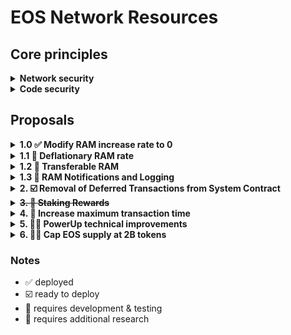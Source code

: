# EOS Network Resources

## Core principles

<details>
<summary><b>Network security</b></summary>

- Voter participation must not decrease
- Network must not be at increased risk

</details>

<details>
<summary><b>Code security</b></summary>

- Minimal system contract modifications
- No risk of loss of funds
- Code review should contain minimal code complexity

</details>

## Proposals

<details>
<summary><b>1.0 ✅ Modify RAM increase rate to 0</b></summary>

> [Introduction & Motivation](https://github.com/EOS-Nation/eos-network-resources/tree/main/1.%20Modify%20RAM%20Increase%20Rate)

### Proposal

Set RAM increase rate to 0 bytes per block.

- `eosio::setramrate` to `bytes_per_block=0`

### MSIG

- https://bloks.io/msig/eosnationftw/setramrate

</details>


<details>
<summary><b>1.1 🚧 Deflationary RAM rate</b></summary>

### Proposal

Allow for signed integer for `bytes_per_block` RAM rate (allows deflationary virtual RAM supply)

https://github.com/eosnetworkfoundation/eos-system-contracts/pull/101

### Requirements
- Set `setramrate::bytes_per_block` to `int16_t` (signed integer)
- Set `global2::new_ram_per_block` to `int16_t` (signed integer)

### Preconditions
- `max_ram_size` cannot be below `total_ram_bytes_reserved`

### References

- **system_contract**
  - [update_ram_supply](https://github.com/eosnetworkfoundation/eos-system-contracts/blob/c6113dbec2282825ce8d1fb6396fe82500af9019/contracts/eosio.system/src/eosio.system.cpp#L87-L103)
  - [setramrate](https://github.com/eosnetworkfoundation/eos-system-contracts/blob/c6113dbec2282825ce8d1fb6396fe82500af9019/contracts/eosio.system/src/eosio.system.cpp#L105-L110)
  - [global](https://github.com/eosnetworkfoundation/eos-system-contracts/blob/c6113dbec2282825ce8d1fb6396fe82500af9019/contracts/eosio.system/include/eosio.system/eosio.system.hpp#L142-L146)
  - [global2](https://github.com/eosnetworkfoundation/eos-system-contracts/blob/c6113dbec2282825ce8d1fb6396fe82500af9019/contracts/eosio.system/include/eosio.system/eosio.system.hpp#L168-L179)

</details>

<details>
<summary><b>1.2 🚧 Transferable RAM</b></summary>

### Proposal

New RAM system contract action to transfer RAM from one account to another without any fees.

https://github.com/eosnetworkfoundation/eos-system-contracts/pull/102

#### ACTION: `ramtransfer`

- `from {name}`
- `to {name}`
- `bytes {int64}`

### Requirements
- Charges 0% fee to transfer
- Only uncommited RAM can be transferred
- Notify `receiver` by `require_recipient`

### Preconditions
- `from` must have sufficient `ram_bytes` prior to transfer
- `from` decrease `ram_bytes` by `bytes`
- `to` must exists
- `to` account can be a contract
- `to` account can have zero available RAM bytes
- `to` increase `ram_bytes` by `bytes`
- handle `ram_managed` accounts

### References

- **system_contract**
  - [buyram](https://github.com/eosnetworkfoundation/eos-system-contracts/blob/c6113dbec2282825ce8d1fb6396fe82500af9019/contracts/eosio.system/src/delegate_bandwidth.cpp#L43-L103)
  - [sellram](https://github.com/eosnetworkfoundation/eos-system-contracts/blob/c6113dbec2282825ce8d1fb6396fe82500af9019/contracts/eosio.system/src/delegate_bandwidth.cpp#L111-L159)
- **resource_limits_manager**
  - [verify_account_ram_usage](https://github.com/AntelopeIO/leap/blob/96965434094d8d9a3808c7060061eadf5b632b8d/libraries/chain/resource_limits.cpp#L232-L242)
  - [set_account_limits](https://github.com/AntelopeIO/leap/blob/96965434094d8d9a3808c7060061eadf5b632b8d/libraries/chain/resource_limits.cpp#L249-L270)
  - [get_account_limits](https://github.com/AntelopeIO/leap/blob/96965434094d8d9a3808c7060061eadf5b632b8d/libraries/chain/resource_limits.cpp#L303-L315)
- **privileged**
  - [set_resource_limits](https://github.com/AntelopeIO/leap/blob/96965434094d8d9a3808c7060061eadf5b632b8d/libraries/chain/webassembly/privileged.cpp#L27-L35)
  - [get_resource_limits](https://github.com/AntelopeIO/leap/blob/96965434094d8d9a3808c7060061eadf5b632b8d/libraries/chain/webassembly/privileged.cpp#L37C20-L42)

</details>

<details>
<summary><b>1.3 🚧 RAM Notifications and Logging</b></summary>

### Proposal

Improve RAM logging by including additional inline actions and notifications via the use of `require_recipient`.

https://github.com/eosnetworkfoundation/eos-system-contracts/pull/103

## API Changes

- Add `require_recipient(receiver)` on `buyram` & `buyrambytes` actions

#### ACTION: `logbuyram`

- `payer {name}`
- `receiver {name}`
- `quant {asset}`
- `bytes {int64}`

</details>

<details>
<summary><b>2. ☑️ Removal of Deferred Transactions from System Contract</b></summary>

> [Introduction & Motivation](https://github.com/EOS-Nation/eos-network-resources/tree/main/2.%20Remove%20Deferred%20Transactions%20from%20System%20Contract)

### Proposal
[Deploy latest v3.2.0 system contract](https://github.com/eosnetworkfoundation/eos-system-contracts/releases/tag/v3.2.0)

- Within the system contracts the actions `system_contract::bidname`, `system_contract::buyram`, `wrap::exec` no longer issue deferred transactions.
- This is a change for the `system_contract::bidname` action, and failed bids will need an explict refund. For the `system_contract::buyram` action the default behavior remains unchanged.
- The `wrap::exec` action has been rewritten to use send instead of `send_deferred`.

</details>

<details>
<summary><s><b>3. 🚧 Staking Rewards</b></s></summary>

> [Introduction & Motivation](https://github.com/EOS-Nation/eos-network-resources/tree/main/3.%20Staking%20Rewards)

### Proposal

Revamp REX with modified parameters, increased allocation by 2% & burn system fees.

![image](https://github.com/EOS-Nation/eos-network-resources/assets/550895/3c37377c-f97f-416c-8dfa-aa241a310c34)

- Burn mechanism for system fees (Name Bids, RAM fee, PowerUp fees, more...)
  - All system fees are burned (sent to `eosio.null`)
  - Could cause the network to be deflationary
- REX to accept a portion of unallocated inflation
  - modify `producer_pay::claimrewards` to support `rex::channel_to_rex`
  - define new `rexparams` table with
    - `inflation_rex_factor=50000` (50% of unallocated inflation)
    - `num_of_maturity_buckets=5` (4 days)
  - define new `setrexparams` action to modify `inflation_rex_factor` & `num_of_maturity_buckets`
- Increase +2% of unallocated inflation going to REX
  - call `eosio::setinflation` action with the following parameters:
    - `annual_rate=500` (previously 300)
    - `inflation_pay_factor=50000` (previously 30000)
- Remove `check_voting_requirement` checks from `buyrex`
  - resolves circular dependencies between `delegatebw`, `voteproducer`, and `buyrex`. [#51](https://github.com/EOSIO/eosio.system/issues/51)
  - allows for neutral actors to participate in REX (ex: EOS EVM Bridge)

### Considerations
- Increase REX staking period
  - modify `num_of_maturity_buckets=8` to change staking period from 4 days to 7 days
- Prevent REX liquid staking
  - modify `mvtosavings` and `mvfrsavings` to be a requirement for `buyrex`
  - matured REX loans should automatically trigger `sellrex` action

### References

- [WAX Tokenomics Upgrade](https://github.com/worldwide-asset-exchange/wax-system-contracts/blob/0f83469f55098c94ab78ad2fb5b5aa268be9fc6c/tokenomics/README.md)

</details>

<details>
<summary><b>4. 🚧 Increase maximum transaction time</b></summary>

> [Introduction & Motivation](https://github.com/EOS-Nation/eos-network-resources/tree/main/4.%20Increase%20Maximum%20Transaction%20Time)

### Operations

**[Deployment of Leap 5.0.0](https://github.com/AntelopeIO/leap/releases/tag/v5.0.0-rc3) (stable release)**

- Assuming default of 30 ms for `max-transaction-time`, that effectively raises the CPU time available by 5x to 150 ms.
- Leap 5.0.0 brings the selective EOS VM OC feature which may increase some computations in EOS EVM by a similar multiplier.
- That is already getting us a significant gain in computation capacity per EOS transaction which should translate to higher overall gas limits per EVM transaction (assuming 1 EVM transaction per EOS transaction).

### No Change

- There is no need at the moment to further raise `max_transaction_cpu_usage` for the purposes of EOS EVM.

</details>

<details>
<summary><b>5. 🚧📖 PowerUp technical improvements</b></summary>

> [Introduction & Motivation](https://github.com/EOS-Nation/eos-network-resources/tree/main/5.%20PowerUp%20technical%20improvements)

### Proposal

Introduce an enhanced Powerup utility function designed to facilitate user interaction with the native Powerup action in a seamless manner.

- Make a payment using a set amount of EOS (ex: "I want to pay 1 EOS")
- Lease a specific duration of CPU time (ex: "I want 10ms of CPU")

### Requirements

- Make `powerupms` to do 1ms of CPU
- Make `powerupcost` to pay 1 EOS for CPU
- Make `powerupkb` to buy 1kb of NET

### No Change

- Powerup CPU/NET ratios remain unchanged

### References

- https://ultra.io/articles/61-3/ultra-blockchain-resource-model

</details>

<details>
<summary><b>6. 🚧📖 Cap EOS supply at 2B tokens</b></summary>

> [Introduction & Motivation](https://github.com/EOS-Nation/eos-network-resources/tree/main/6.%20Cap%20EOS%20supply%20at%202B%20tokens)

### Proposal

- Turn off inflation
- Mint ~818M EOS
- Cap EOS supply at 2B tokens
- Release newly minted tokens over period of time with aggressive release in the beginning tapering over time.

Dilute those not participating (~85% of EOS holders) rewarding those who are participating.

<img width="954" alt="image" src="https://github.com/EOS-Nation/eos-network-resources/assets/550895/b64fe750-d392-4122-ad15-d86539f3277c">

### Technical requirements

- Set `setinflation` to `annual_rate=0`
- Modify `eosio.token::max_supply` to `2,000,000,000.0000 EOS`
- Call `eosio.token::issue` to mint ~818M EOS
- Implement vesting contracts for newly minted tokens
- Implement long term tiered staking system
- Implement new block producer reward mechanism (after BLS is activated)

</details>

### Notes
- ✅ deployed
- ☑️ ready to deploy
- 🚧 requires development & testing
- 📖 requires additional research
